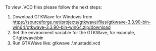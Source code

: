 To view .VCD files please follow the next steps: 
1. Download GTKWave for Windows from https://sourceforge.net/projects/gtkwave/files/gtkwave-3.3.90-bin-win64/gtkwave-3.3.90-bin-win64.zip/download
2. Set the environment variable for the GTKWave, for example, C:\gtkwave\bin
3. Run GTKWave like: gtkwave .\mustadd.vcd
